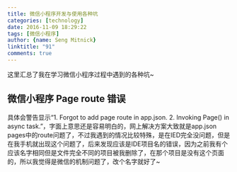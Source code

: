 ```yaml
---
title: 微信小程序开发与使用各种坑
categories: [technology]
date: 2016-11-09 18:29:22
tags: [微信小程序]
author: {name: Seng Mitnick}
linktitle: "91"
comments: true
---
```

这里汇总了我在学习微信小程序过程中遇到的各种坑~<!--more-->
## 微信小程序 Page route 错误 

具体会警告显示“1. Forgot to add page route in app.json. 2. Invoking Page() in async task.”，字面上意思还是容易明白的，网上解决方案大致就是app.json pages中的route问题了，不过我遇到的情况比较特殊，是在IED完全没问题，但是在我手机就出现这个问题了，后来发现应该是IDE项目名的错误，因为之前我有个应该名字相同但是文件完全不同的项目被我删除了，在那个项目是没有这个页面的，所以我觉得是微信的机制问题了，改个名字就好了~